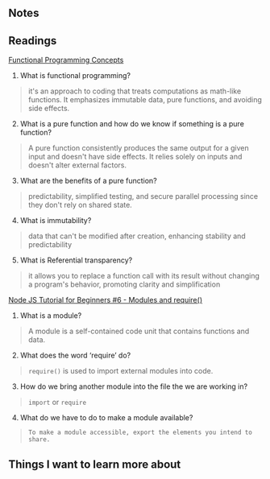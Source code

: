 ## Notes

## Readings

[Functional Programming Concepts](https://medium.com/the-renaissance-developer/concepts-of-functional-programming-in-javascript-6bc84220d2aa)
1. What is functional programming?
> it's an approach to coding that treats computations as math-like functions. It emphasizes immutable data, pure functions, and avoiding side effects.

2. What is a pure function and how do we know if something is a pure function?
> A pure function consistently produces the same output for a given input and doesn't have side effects. It relies solely on inputs and doesn't alter external factors.

3. What are the benefits of a pure function?
> predictability, simplified testing, and secure parallel processing since they don't rely on shared state.

4. What is immutability?
> data that can't be modified after creation, enhancing stability and predictability

5. What is Referential transparency?
> it allows you to replace a function call with its result without changing a program's behavior, promoting clarity and simplification


[Node JS Tutorial for Beginners #6 - Modules and require()](https://www.youtube.com/watch?v=xHLd36QoS4k)
1. What is a module?
> A module is a self-contained code unit that contains functions and data.

2. What does the word ‘require’ do?
> `require()` is used to import external modules into code.

3. How do we bring another module into the file the we are working in?
> `import` or `require`

4. What do we have to do to make a module available?
> `To make a module accessible, export the elements you intend to share.`


## Things I want to learn more about
